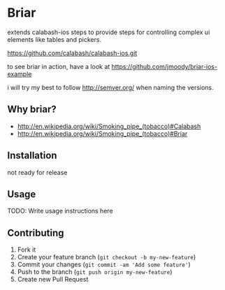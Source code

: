 # Briar

extends calabash-ios steps to provide steps for controlling complex ui
elements like tables and pickers. 

https://github.com/calabash/calabash-ios.git

to see briar in action, have a look at
https://github.com/jmoody/briar-ios-example

i will try my best to follow http://semver.org/ when naming the
versions.

## Why briar? 

* http://en.wikipedia.org/wiki/Smoking_pipe_(tobacco)#Calabash
* http://en.wikipedia.org/wiki/Smoking_pipe_(tobacco)#Briar

## Installation 

not ready for release
   
## Usage

TODO: Write usage instructions here

## Contributing

1. Fork it
2. Create your feature branch (`git checkout -b my-new-feature`)
3. Commit your changes (`git commit -am 'Add some feature'`)
4. Push to the branch (`git push origin my-new-feature`)
5. Create new Pull Request
